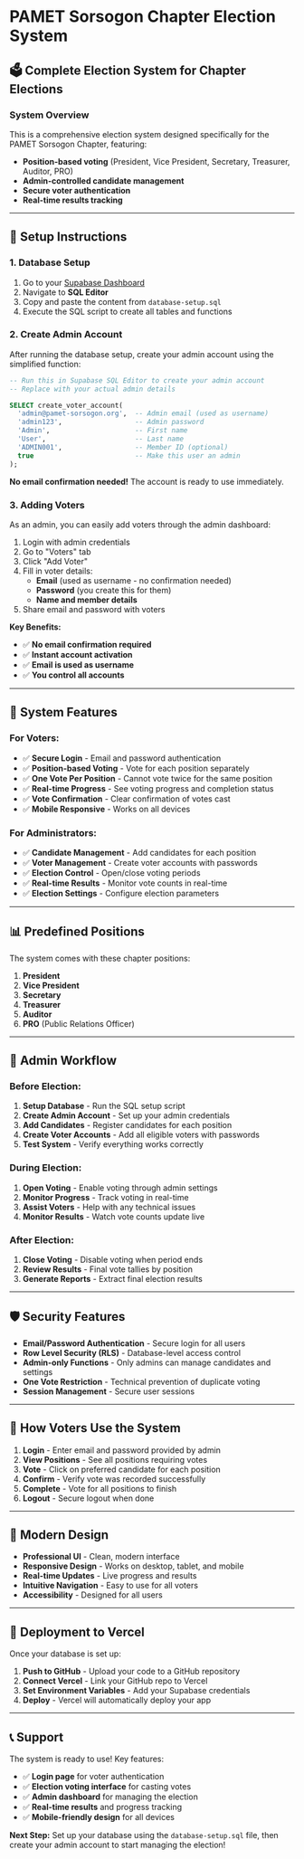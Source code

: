 # PAMET Sorsogon Chapter Election System

## 🗳️ **Complete Election System for Chapter Elections**

### **System Overview**
This is a comprehensive election system designed specifically for the PAMET Sorsogon Chapter, featuring:
- **Position-based voting** (President, Vice President, Secretary, Treasurer, Auditor, PRO)
- **Admin-controlled candidate management**
- **Secure voter authentication**
- **Real-time results tracking**

---

## 🚀 **Setup Instructions**

### **1. Database Setup**
1. Go to your [Supabase Dashboard](https://supabase.com)
2. Navigate to **SQL Editor**
3. Copy and paste the content from `database-setup.sql`
4. Execute the SQL script to create all tables and functions

### **2. Create Admin Account**
After running the database setup, create your admin account using the simplified function:

```sql
-- Run this in Supabase SQL Editor to create your admin account
-- Replace with your actual admin details

SELECT create_voter_account(
  'admin@pamet-sorsogon.org',  -- Admin email (used as username)
  'admin123',                  -- Admin password
  'Admin',                     -- First name
  'User',                      -- Last name
  'ADMIN001',                  -- Member ID (optional)
  true                         -- Make this user an admin
);
```

**No email confirmation needed!** The account is ready to use immediately.

### **3. Adding Voters**
As an admin, you can easily add voters through the admin dashboard:
1. Login with admin credentials
2. Go to "Voters" tab
3. Click "Add Voter"
4. Fill in voter details:
   - **Email** (used as username - no confirmation needed)
   - **Password** (you create this for them)
   - **Name and member details**
5. Share email and password with voters

**Key Benefits:**
- ✅ **No email confirmation required**
- ✅ **Instant account activation**
- ✅ **Email is used as username**
- ✅ **You control all accounts**

---

## 🎯 **System Features**

### **For Voters:**
- ✅ **Secure Login** - Email and password authentication
- ✅ **Position-based Voting** - Vote for each position separately
- ✅ **One Vote Per Position** - Cannot vote twice for the same position
- ✅ **Real-time Progress** - See voting progress and completion status
- ✅ **Vote Confirmation** - Clear confirmation of votes cast
- ✅ **Mobile Responsive** - Works on all devices

### **For Administrators:**
- ✅ **Candidate Management** - Add candidates for each position
- ✅ **Voter Management** - Create voter accounts with passwords
- ✅ **Election Control** - Open/close voting periods
- ✅ **Real-time Results** - Monitor vote counts in real-time
- ✅ **Election Settings** - Configure election parameters

---

## 📊 **Predefined Positions**
The system comes with these chapter positions:
1. **President**
2. **Vice President** 
3. **Secretary**
4. **Treasurer**
5. **Auditor**
6. **PRO** (Public Relations Officer)

---

## 🔧 **Admin Workflow**

### **Before Election:**
1. **Setup Database** - Run the SQL setup script
2. **Create Admin Account** - Set up your admin credentials
3. **Add Candidates** - Register candidates for each position
4. **Create Voter Accounts** - Add all eligible voters with passwords
5. **Test System** - Verify everything works correctly

### **During Election:**
1. **Open Voting** - Enable voting through admin settings
2. **Monitor Progress** - Track voting in real-time
3. **Assist Voters** - Help with any technical issues
4. **Monitor Results** - Watch vote counts update live

### **After Election:**
1. **Close Voting** - Disable voting when period ends
2. **Review Results** - Final vote tallies by position
3. **Generate Reports** - Extract final election results

---

## 🛡️ **Security Features**
- **Email/Password Authentication** - Secure login for all users
- **Row Level Security (RLS)** - Database-level access control
- **Admin-only Functions** - Only admins can manage candidates and settings
- **One Vote Restriction** - Technical prevention of duplicate voting
- **Session Management** - Secure user sessions

---

## 📱 **How Voters Use the System**

1. **Login** - Enter email and password provided by admin
2. **View Positions** - See all positions requiring votes
3. **Vote** - Click on preferred candidate for each position
4. **Confirm** - Verify vote was recorded successfully
5. **Complete** - Vote for all positions to finish
6. **Logout** - Secure logout when done

---

## 🎨 **Modern Design**
- **Professional UI** - Clean, modern interface
- **Responsive Design** - Works on desktop, tablet, and mobile
- **Real-time Updates** - Live progress and results
- **Intuitive Navigation** - Easy to use for all voters
- **Accessibility** - Designed for all users

---

## 🚀 **Deployment to Vercel**

Once your database is set up:

1. **Push to GitHub** - Upload your code to a GitHub repository
2. **Connect Vercel** - Link your GitHub repo to Vercel
3. **Set Environment Variables** - Add your Supabase credentials
4. **Deploy** - Vercel will automatically deploy your app

---

## 📞 **Support**

The system is ready to use! Key features:
- ✅ **Login page** for voter authentication
- ✅ **Election voting interface** for casting votes
- ✅ **Admin dashboard** for managing the election
- ✅ **Real-time results** and progress tracking
- ✅ **Mobile-friendly design** for all devices

**Next Step:** Set up your database using the `database-setup.sql` file, then create your admin account to start managing the election!
